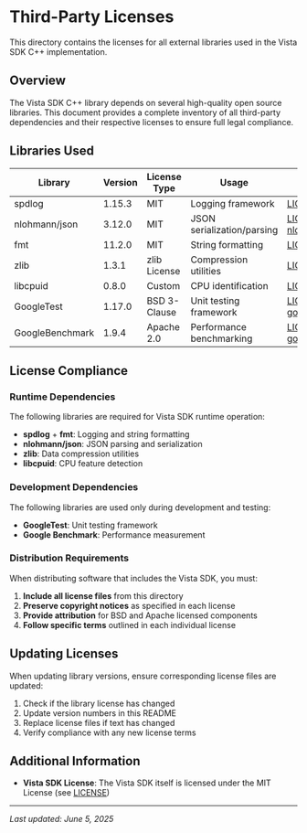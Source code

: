 # Third-Party Licenses

This directory contains the licenses for all external libraries used in the Vista SDK C++ implementation.

## Overview

The Vista SDK C++ library depends on several high-quality open source libraries. This document provides a complete inventory of all third-party dependencies and their respective licenses to ensure full legal compliance.

## Libraries Used

| Library         | Version | License Type | Usage                      | License File                                               |
| --------------- | ------- | ------------ | -------------------------- | ---------------------------------------------------------- |
| spdlog          | 1.15.3  | MIT          | Logging framework          | [LICENSE-spdlog.txt](LICENSE-spdlog.txt)                   |
| nlohmann/json   | 3.12.0  | MIT          | JSON serialization/parsing | [LICENSE-nlohmann-json.txt](LICENSE-nlohmann-json.txt)     |
| fmt             | 11.2.0  | MIT          | String formatting          | [LICENSE-fmt.txt](LICENSE-fmt.txt)                         |
| zlib            | 1.3.1   | zlib License | Compression utilities      | [LICENSE-zlib.txt](LICENSE-zlib.txt)                       |
| libcpuid        | 0.8.0   | Custom       | CPU identification         | [LICENSE-libcpuid.txt](LICENSE-libcpuid.txt)               |
| GoogleTest      | 1.17.0  | BSD 3-Clause | Unit testing framework     | [LICENSE-googletest.txt](LICENSE-googletest.txt)           |
| GoogleBenchmark | 1.9.4   | Apache 2.0   | Performance benchmarking   | [LICENSE-googlebenchmark.txt](LICENSE-googlebenchmark.txt) |

## License Compliance

### Runtime Dependencies

The following libraries are required for Vista SDK runtime operation:

-   **spdlog** + **fmt**: Logging and string formatting
-   **nlohmann/json**: JSON parsing and serialization
-   **zlib**: Data compression utilities
-   **libcpuid**: CPU feature detection

### Development Dependencies

The following libraries are used only during development and testing:

-   **GoogleTest**: Unit testing framework
-   **Google Benchmark**: Performance measurement

### Distribution Requirements

When distributing software that includes the Vista SDK, you must:

1. **Include all license files** from this directory
2. **Preserve copyright notices** as specified in each license
3. **Provide attribution** for BSD and Apache licensed components
4. **Follow specific terms** outlined in each individual license

## Updating Licenses

When updating library versions, ensure corresponding license files are updated:

1. Check if the library license has changed
2. Update version numbers in this README
3. Replace license files if text has changed
4. Verify compliance with any new license terms

## Additional Information

-   **Vista SDK License**: The Vista SDK itself is licensed under the MIT License (see [LICENSE](../../LICENSE))

---

_Last updated: June 5, 2025_
